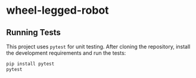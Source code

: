 # wheel-legged-robot

## Running Tests

This project uses `pytest` for unit testing. After cloning the repository, install the development requirements and run the tests:

```bash
pip install pytest
pytest
```
